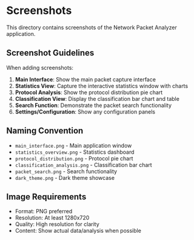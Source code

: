 # Screenshots

This directory contains screenshots of the Network Packet Analyzer application.

## Screenshot Guidelines

When adding screenshots:

1. **Main Interface**: Show the main packet capture interface
2. **Statistics View**: Capture the interactive statistics window with charts
3. **Protocol Analysis**: Show the protocol distribution pie chart
4. **Classification View**: Display the classification bar chart and table
5. **Search Function**: Demonstrate the packet search functionality
6. **Settings/Configuration**: Show any configuration panels

## Naming Convention

- `main_interface.png` - Main application window
- `statistics_overview.png` - Statistics dashboard
- `protocol_distribution.png` - Protocol pie chart
- `classification_analysis.png` - Classification bar chart
- `packet_search.png` - Search functionality
- `dark_theme.png` - Dark theme showcase

## Image Requirements

- Format: PNG preferred
- Resolution: At least 1280x720
- Quality: High resolution for clarity
- Content: Show actual data/analysis when possible
